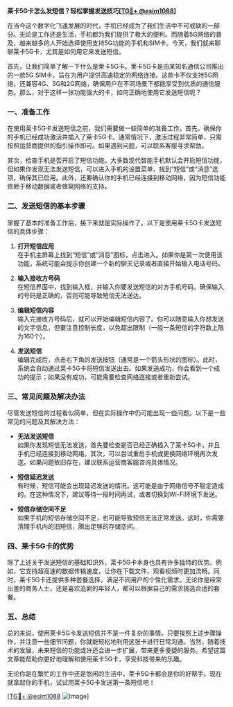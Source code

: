 **莱卡5G卡怎么发短信？轻松掌握发送技巧[[TG💪+ @esim1088](https://t.me/s/esim1088)]**

在当今这个数字化飞速发展的时代，手机已经成为了我们生活中不可或缺的一部分。无论是工作还是生活，手机都为我们提供了极大的便利。而随着5G网络的普及，越来越多的人开始选择使用支持5G功能的手机和SIM卡。今天，我们就来聊聊莱卡5G卡，尤其是如何用它来发送短信。

首先，让我们简单了解一下什么是莱卡5G卡。莱卡5G卡是由某知名通信公司推出的一款5G SIM卡，旨在为用户提供高速稳定的网络连接。这款卡不仅支持5G网络，还兼容4G、3G和2G网络，确保用户在不同场景下都能享受到优质的通信服务。那么，对于这样一张功能强大的卡，如何正确地使用它发送短信呢？

### **一、准备工作**
在使用莱卡5G卡发送短信之前，我们需要做一些简单的准备工作。首先，确保你的手机已经成功激活并插入了莱卡5G卡。通常情况下，激活过程非常简单，只需按照运营商提供的指引操作即可。如果遇到问题，可以联系客服寻求帮助。

其次，检查手机是否开启了短信功能。大多数现代智能手机默认会开启短信功能，但如果你发现无法发送短信，可以进入手机的设置菜单，找到“短信”或“消息”选项，确保其已启用。此外，还要确认你的手机已经连接到移动网络，因为短信功能依赖于移动数据或者蜂窝网络的支持。

### **二、发送短信的基本步骤**
掌握了基本的准备工作后，接下来就是实际操作了。以下是使用莱卡5G卡发送短信的具体步骤：

1. **打开短信应用**  
   在手机主屏幕上找到“短信”或“消息”图标，点击进入。如果你是第一次使用该功能，系统可能会提示你创建一个新的聊天记录或者直接开始输入电话号码。

2. **输入接收方号码**  
   在短信界面中，找到输入框，并输入你要发送短信的对方手机号码。确保输入的号码是正确的，否则可能导致短信无法送达。

3. **编辑短信内容**  
   输入完接收方号码后，就可以开始编辑短信内容了。你可以随意输入你想发送的文字信息，但要注意控制长度，以免超出限制（一般一条短信的字符数上限为160个）。

4. **发送短信**  
   编辑完成后，点击右下角的发送按钮（通常是一个箭头形状的图标）。此时，系统会自动通过莱卡5G卡将短信发送出去。如果发送成功，你会看到一个成功的提示；如果没有成功，可能需要检查网络连接或者重新尝试。

### **三、常见问题及解决办法**
尽管发送短信的过程看似简单，但在实际操作中仍可能出现一些问题。以下是一些常见的问题及其解决方法：

- **无法发送短信**  
  如果你发现短信无法发送，首先要检查是否已经正确插入了莱卡5G卡，并且手机已经连接到移动网络。其次，可以尝试重启手机或更换网络环境再次发送。如果问题依旧存在，建议联系运营商客服咨询具体情况。

- **短信延迟发送**  
  有时候，短信可能会出现延迟发送的情况。这可能是由于网络信号不稳定造成的。在这种情况下，建议等待一段时间再试，或者切换到Wi-Fi环境下发送。

- **短信存储空间不足**  
  如果手机的短信存储空间不足，也可能导致短信无法正常发送。这时，你需要清理手机内的旧短信，腾出足够的存储空间。

### **四、莱卡5G卡的优势**
除了上述关于发送短信的基础知识外，莱卡5G卡本身也具有许多独特的优势。例如，它支持超高速的数据传输速度，让你在下载文件、观看视频时更加流畅。同时，莱卡5G卡还提供多种套餐选择，满足不同用户的个性化需求。无论你是经常出差的商务人士，还是喜欢追剧的年轻人，都可以根据自己的需求挑选合适的套餐。

### **五、总结**
总的来说，使用莱卡5G卡发送短信并不是一件复杂的事情。只要按照上述步骤操作，并注意一些细节问题，你就能轻松地利用这张卡进行日常沟通。当然，随着技术的发展，未来短信的功能或许还会进一步扩展，带来更多便捷的服务。希望这篇文章能帮助你更好地理解和使用莱卡5G卡，享受科技带来的乐趣。

无论你是在繁忙的工作中还是悠闲的生活中，莱卡5G卡都会是你的好帮手。现在就拿起你的手机，试试用莱卡5G卡发送第一条短信吧！

[[TG💪+ @esim1088](https://t.me/s/esim1088) ![Image](https://i.postimg.cc/4NQfJmqS/Snipaste-2025-05-13-00-14-12.png)]